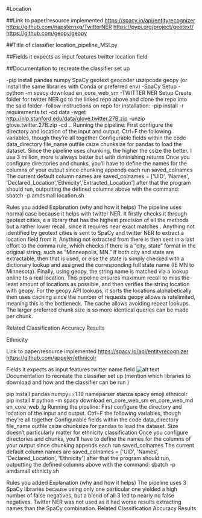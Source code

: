 #Location

##Link to paper/resource implemented
https://spacy.io/api/entityrecognizer
https://github.com/napsternxg/TwitterNER
https://pypi.org/project/geotext/
https://github.com/geopy/geopy

##Title of classifier
location_pipeline_MSI.py

##Fields it expects as input features
twitter location field

##Documentation to recreate the classifier set up 

-pip install pandas numpy SpaCy geotext geocoder uszipcode geopy
(or install the same libraries with Conda or preferred env)
-SpaCy Setup
-python -m spacy download en_core_web_sm
-TWITTER NER Setup
Create folder for twitter NER
go to the linked repo above and clone the repo into the said folder
-follow instructions on repo for installation:
 -pip install -r requirements.txt
 -cd data
 -wget http://nlp.stanford.edu/data/glove.twitter.27B.zip
 -unzip glove.twitter.27B.zip
 -cd ..
Running the pipeline:
First configure the directory and location of the input and output. Ctrl+F the following variables, though they’re all together
Configurable fields within the code
data_directory
file_name
outfile
csize
chunksize for pandas to load the dataset. Since the pipeline uses chunking, the higher the csize the better. I use 3 million, more is always better but with diminishing returns
Once you configure directories and chunks, you’ll have to define the names for the columns of your output since chunking appends each run
saved_colnames
The current default column names are saved_colnames = ['UID', 'Names', 'Declared_Location','Ethnicity','Extracted_Location']
after that the program should run, outputting the defined columns above with the command: 
sbatch -p amdsmall location.sh







Rules you added Explanation (why and how it helps)
The pipeline uses normal case because it helps with twitter NER. It firstly checks it through geotext cities, a a library that has the highest precision of all the methods but a rather lower recall, since it requires near exact matches . Anything not identified by geotext cities is sent to SpaCy and twitter NER to extract a location field from it. Anything not extracted from there is then sent in a last effort to the comma rule, which checks if there is a “city, state” format in the original string, such as “Minneapolis, MN.” If both city and state are extractable, then that is used, or else the state is simply checked with a dictionary lookup and assigned the corresponding full state name (IE MN to Minnesota). Finally, using geopy, the string name is matched via a lookup online to a real location. This pipeline ensures maximum recall to miss the least amount of locations as possible, and then verifies the string location with geopy. For the geopy API lookups, it sorts the locations alphabetically then uses caching since the number of requests geopy allows is ratelimited, meaning this is the bottleneck. The cache allows avoiding repeat lookups. The larger preferred chunk size is so more identical queries can be made per chunk. 

Related Classification Accuracy Results


 

Ethnicity
	
Link to paper/resource implemented
https://spacy.io/api/entityrecognizer
https://github.com/appeler/ethnicolr

Fields it expects as input features
twitter name field
![alt text](https://github.com/[username]/[reponame]/blob/[branch]/image.jpg?raw=true)
Documentation to recreate the classifier set up (mention which libraries to download and how and the classifier can be run )

pip install pandas  numpy==1.19 nameparser stanza spacy emoji ethnicolr
pip install # python -m spacy download en_core_web_sm en_core_web_md en_core_web_lg
Running the pipeline:
First configure the directory and location of the input and output. Ctrl+F the following variables, though they’re all together
Configurable fields within the code
data_directory
file_name
outfile
csize
chunksize for pandas to load the dataset. Size doesn’t particularly matter for ethnicity classification
Once you configure directories and chunks, you’ll have to define the names for the columns of your output since chunking appends each run
saved_colnames
The current default column names are saved_colnames = ['UID', 'Names', 'Declared_Location', 'Ethnicity']
after that the program should run, outputting the defined columns above with the command: 
sbatch -p amdsmall ethnicty.sh


Rules you added Explanation (why and how it helps)
	The pipeline uses 3 SpaCy libraries because using only one particular one yielded a high number of false negatives, but a blend of all 3 led to nearly no false negatives. Twitter NER was not used as it had worse results extracting names than the SpaCy combination. 
Related Classification Accuracy Results 








